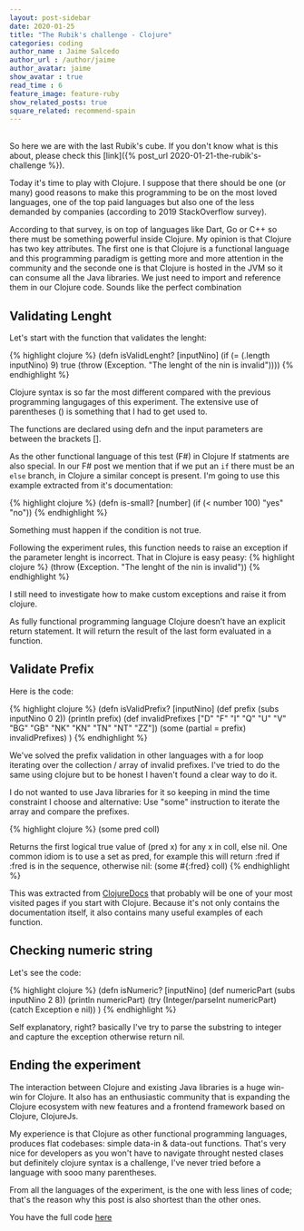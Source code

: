 ```yaml
---
layout: post-sidebar
date: 2020-01-25
title: "The Rubik's challenge - Clojure"
categories: coding
author_name : Jaime Salcedo
author_url : /author/jaime
author_avatar: jaime
show_avatar : true
read_time : 6
feature_image: feature-ruby
show_related_posts: true
square_related: recommend-spain
---
```


<br>
So here we are with the last Rubik's cube. If you don't know what is this about, please check this [link]({% post_url 2020-01-21-the-rubik's-challenge %}).

Today it's time to play with Clojure. I suppose that there should be one (or many) good reasons to make this programming to be on the most loved languages, one of the top paid languages but also one of the less demanded by companies (according to 2019 StackOverflow survey).

According to that survey, is on top of languages like Dart, Go or C++ so there must be something powerful inside Clojure.
My opinion is that Clojure has two key attributes. The first one is that Clojure is a functional language and this programming paradigm is getting more and more attention in the community and the seconde one is that Clojure is hosted in the JVM so it can consume all the Java libraries. We just need to import and reference them in our Clojure code. Sounds like the perfect combination

## Validating Lenght

Let's start with the function that validates the lenght:

{% highlight clojure %}
 (defn isValidLenght? [inputNino]
  (if (= (.length inputNino) 9) true (throw (Exception. "The lenght of the nin is invalid"))))
{% endhighlight %}

Clojure syntax is so far the most different compared with the previous programming langugages of this experiment.
The extensive use of parentheses () is something that I had to get used to.

The functions are declared using defn and the input parameters are between the brackets [].

As the other functional language of this test (F#) in Clojure If statments are also special. In our F# post we mention that if we put an `if` there must be an `else` branch, in Clojure a similar concept is present. I'm going to use this example extracted from it's documentation:

{% highlight clojure %}
(defn is-small? [number]
  (if (< number 100) "yes" "no"))
{% endhighlight %}

Something must happen if the condition is not true.

Following the experiment rules, this function needs to raise an exception if the parameter lenght is incorrect.
That in Clojure is easy peasy:
{% highlight clojure %}
(throw (Exception. "The lenght of the nin is invalid"))
{% endhighlight %}

I still need to investigate how to make custom exceptions and raise it from clojure.

As fully functional programming language Clojure doesn’t have an explicit return statement. It will return the result of the last form evaluated in a function.

## Validate Prefix

Here is the code:

{% highlight clojure %}
 (defn isValidPrefix? [inputNino]
    (def prefix (subs inputNino 0 2))
    (println prefix)
    (def invalidPrefixes ["D" "F" "I" "Q" "U" "V" "BG" "GB" "NK" "KN" "TN" "NT" "ZZ"])
    (some (partial = prefix) invalidPrefixes)
 )
{% endhighlight %}

We've solved the prefix validation in other languages with a for loop iterating over the collection / array of invalid prefixes. I've tried to do the same using clojure but to be honest I haven't found a clear way to do it. 

I do not wanted to use Java libraries for it so keeping in mind the time constraint I choose and alternative: Use "some" instruction to iterate the array and compare the prefixes.

{% highlight clojure %}
(some pred coll)

Returns the first logical true value of (pred x) for any x in coll,
else nil.  One common idiom is to use a set as pred, for example
this will return :fred if :fred is in the sequence, otherwise nil:
(some #{:fred} coll)
{% endhighlight %}

This was extracted from [ClojureDocs](https://clojuredocs.org/) that probably will be one of your most visited pages if you start with Clojure.
Because it's not only contains the documentation itself, it also contains many useful examples of each function.

## Checking numeric string

Let's see the code:

{% highlight clojure %}
 (defn isNumeric? [inputNino]
    (def numericPart (subs inputNino 2 8))
    (println numericPart)
    (try (Integer/parseInt numericPart)
    (catch Exception e nil))
 )
{% endhighlight %}

Self explanatory, right? basically I've try to parse the substring to integer and capture the exception otherwise return nil.

## Ending the experiment

The interaction between Clojure and existing Java libraries is a huge win-win for Clojure. It also has an enthusiastic community that is expanding the Clojure ecosystem with new features and a frontend framework based on Clojure, ClojureJs.

My experience is that Clojure as other functional programming languages, produces flat codebases: simple data-in & data-out functions. That's very nice for developers as you won't have to navigate throught nested clases but definitely clojure syntax is a challenge, I've never tried before a language with sooo many parentheses.

From all the languages of the experiment, is the one with less lines of code; that's the reason why this post is also shortest than the other ones.

You have the full code [here](https://gist.github.com/jsalcedo1987/e06775fdaf5a252f0fb8a65c639b14bb)